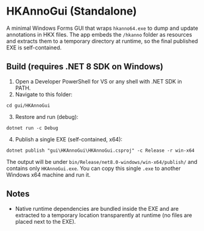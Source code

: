 # HKAnnoGui (Standalone)

A minimal Windows Forms GUI that wraps `hkanno64.exe` to dump and update annotations in HKX files. The app embeds the `/hkanno` folder as resources and extracts them to a temporary directory at runtime, so the final published EXE is self-contained.

## Build (requires .NET 8 SDK on Windows)

1. Open a Developer PowerShell for VS or any shell with .NET SDK in PATH.
2. Navigate to this folder:

```
cd gui/HKAnnoGui
```

3. Restore and run (debug):

```
dotnet run -c Debug
```

4. Publish a single EXE (self-contained, x64):

```
dotnet publish "gui\HKAnnoGui\HKAnnoGui.csproj" -c Release -r win-x64
```

The output will be under `bin/Release/net8.0-windows/win-x64/publish/` and contains only `HKAnnoGui.exe`. You can copy this single `.exe` to another Windows x64 machine and run it.

## Notes
 - Native runtime dependencies are bundled inside the EXE and are extracted to a temporary location transparently at runtime (no files are placed next to the EXE).
